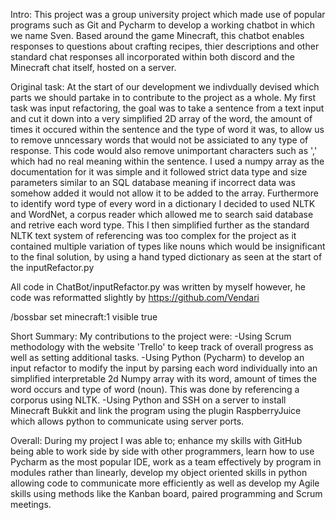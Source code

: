 Intro:
This project was a group university project which made use of popular programs such as Git and Pycharm to develop a working chatbot in which we name Sven. Based around the game Minecraft, this chatbot enables responses to questions about crafting recipes, thier descriptions and other standard chat responses all incorporated within both discord and the Minecraft chat itself, hosted on a server.

Original task:
At the start of our development we indivdually devised which parts we should partake in to contribute to the project as a whole. My first task was input refactoring, the goal was to take a sentence from a text input and cut it down into a very simplified 2D array of the word, the amount of times it occured within the sentence and the type of word it was, to allow us to remove unncessary words that would not be assiciated to any type of response. This code would also remove unimportant characters such as ',' which had no real meaning within the sentence. I used a numpy array as the documentation for it was simple and it followed strict data type and size parameters similar to an SQL database meaning if incorrect data was somehow added it would not allow it to be added to the array. Furthermore to identify word type of every word in a dictionary I decided to used NLTK and WordNet, a corpus reader which allowed me to search said database and retrive each word type. This I then simplified further as the standard NLTK text system of referencing was too complex for the project as it contained multiple variation of types like nouns which would be insignificant to the final solution, by using a hand typed dictionary as seen at the start of the inputRefactor.py 

All code in ChatBot/inputRefactor.py was written by myself however, he code was reformatted slightly by https://github.com/Vendari 

/bossbar set minecraft:1 visible true


Short Summary:
My contributions to the project were:
-Using Scrum methodology with the website 'Trello' to keep track of overall progress as well as setting additional tasks.
-Using Python (Pycharm) to develop an input refactor to modify the input by parsing each word individually into an simplified interpretable 2d Numpy array with its word, amount of times the word occurs and type of word (noun). This was done by referencing a corporus using NLTK.
-Using Python and SSH on a server to install Minecraft Bukkit and link the program using the plugin RaspberryJuice which allows python to communicate using server ports.


Overall:
During my project I was able to; enhance my skills with GitHub being able to work side by side with other programmers, learn how to use Pycharm as the most popular IDE, work as a team effectively by program in modules rather than linearly, develop my object oriented skills in python allowing code to communicate more efficiently as well as develop my Agile skills using methods like the Kanban board, paired programming and Scrum meetings.
